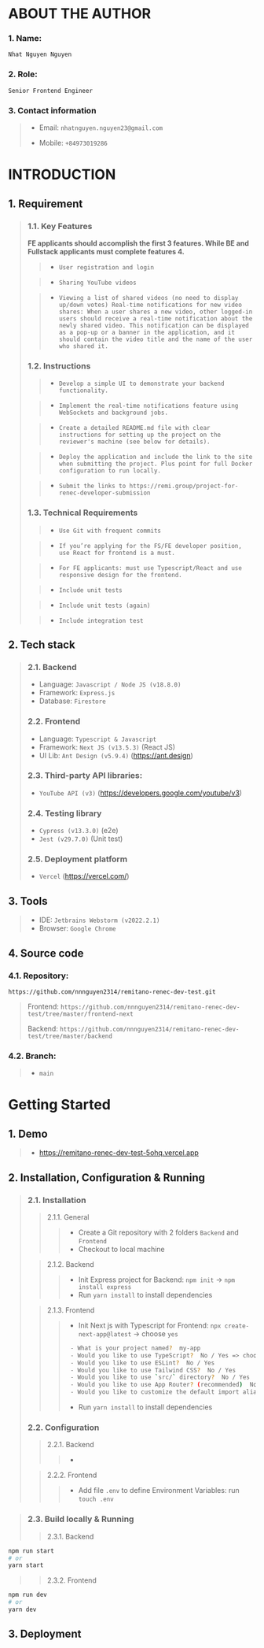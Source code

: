 # ABOUT THE AUTHOR
### 1. Name:
    Nhat Nguyen Nguyen
### 2. Role:
    Senior Frontend Engineer
### 3. Contact information
> - Email: `nhatnguyen.nguyen23@gmail.com`
>
> - Mobile: `+84973019286`

# INTRODUCTION
## 1. Requirement
> ### 1.1. Key Features
> **FE applicants should accomplish the first 3 features. While BE and Fullstack applicants must complete features 4.**
>> - `User registration and login`
>
>> - `Sharing YouTube videos`
>
>> - `Viewing a list of shared videos (no need to display up/down votes)
     Real-time notifications for new video shares: When a user shares a new video, other logged-in users should receive a real-time notification about the newly shared video. This notification can be displayed as a pop-up or a banner in the application, and it should contain the video title and the name of the user who shared it.`
> ### 1.2. Instructions
>> - `Develop a simple UI to demonstrate your backend functionality.`
>
>> - `Implement the real-time notifications feature using WebSockets and background jobs.`
>
>> - `Create a detailed README.md file with clear instructions for setting up the project on the reviewer's machine (see below for details).`
>
>> - `Deploy the application and include the link to the site when submitting the project.
     Plus point for full Docker configuration to run locally.`
>
>> - `Submit the links to https://remi.group/project-for-renec-developer-submission`
> ### 1.3. Technical Requirements
>> - `Use Git with frequent commits`
>
>> - `If you’re applying for the FS/FE developer position, use React for frontend is a must.`
>
>> - `For FE applicants: must use Typescript/React and use responsive design for the frontend.`
>
>> - `Include unit tests`
>
>> - `Include unit tests (again)`
>
>> - `Include integration test`

## 2. Tech stack
> ### 2.1. Backend
> - Language: `Javascript / Node JS (v18.8.0)`
> - Framework: `Express.js`
> - Database: `Firestore`
> ### 2.2. Frontend
> - Language: `Typescript & Javascript`
> - Framework: `Next JS (v13.5.3)` (React JS)
> - UI Lib: `Ant Design (v5.9.4)` (https://ant.design)
> ### 2.3. Third-party API libraries:
> - `YouTube API (v3)` (https://developers.google.com/youtube/v3)
> ### 2.4. Testing library
> - `Cypress (v13.3.0)` (e2e)
> - `Jest (v29.7.0)` (Unit test)
> ### 2.5. Deployment platform
> - `Vercel` (https://vercel.com/)

## 3. Tools
> - IDE: `Jetbrains Webstorm (v2022.2.1)`
> - Browser: `Google Chrome`

## 4. Source code
### 4.1. **Repository**:
`https://github.com/nnnguyen2314/remitano-renec-dev-test.git`
> Frontend: `https://github.com/nnnguyen2314/remitano-renec-dev-test/tree/master/frontend-next`
>
> Backend: `https://github.com/nnnguyen2314/remitano-renec-dev-test/tree/master/backend`
### 4.2. **Branch**:
> - `main`

# Getting Started
## 1. Demo
> - https://remitano-renec-dev-test-5ohq.vercel.app
## 2. Installation, Configuration & Running
> ### 2.1. Installation
>> 2.1.1. General
> >> - Create a Git repository with 2 folders `Backend` and `Frontend`
> >> - Checkout to local machine
>
>> 2.1.2. Backend
> >> - Init Express project for Backend: `npm init` -> `npm install express`
> >> - Run `yarn install` to install dependencies
> 
>> 2.1.3. Frontend
> >> - Init Next js with Typescript for Frontend: `npx create-next-app@latest` -> choose `yes`
> >> ```bash
> >>  - What is your project named?  my-app
> >>  - Would you like to use TypeScript?  No / Yes => choose `Yes`
> >>  - Would you like to use ESLint?  No / Yes
> >>  - Would you like to use Tailwind CSS?  No / Yes
> >>  - Would you like to use `src/` directory?  No / Yes
> >>  - Would you like to use App Router? (recommended)  No / Yes
> >>  - Would you like to customize the default import alias (@/*)?  No / Yes
> >> ```
> >> - Run `yarn install` to install dependencies
> ### 2.2. Configuration
>> 2.2.1. Backend
> >> - 
>
>> 2.2.2. Frontend
> >> - Add file `.env` to define Environment Variables: run `touch .env` 

> ### 2.3. Build locally & Running
>> 2.3.1. Backend
```bash
npm run start
# or
yarn start
```
>> 2.3.2. Frontend
```bash
npm run dev
# or
yarn dev
```
## 3. Deployment
